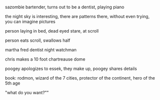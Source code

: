 sazombie bartender, turns out to be a dentist, playing piano

the night sky is interesting, there are patterns there, without even trying, you can imagine pictures

person laying in bed, dead eyed stare, at scroll

person eats scroll, swallows half

martha
fred
dentist
night watchman

chris makes a 10 foot chartreause dome

poogey apologizes to essek, they make up, poogey shares details

book: rodmon, wizard of the 7 cities, protector of the continent, hero of the 5th age

"what do you want?""